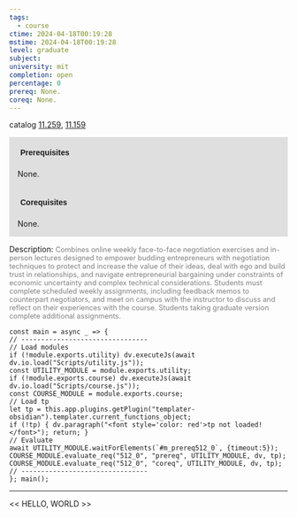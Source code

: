 ```yaml
---
tags:
  - course
ctime: 2024-04-18T00:19:28
mstime: 2024-04-18T00:19:28
level: graduate
subject: 
university: mit
completion: open
percentage: 0
prereq: None.
coreq: None.
---
```


catalog [11.259](http://student.mit.edu/catalog/m11b.html#11.259), [11.159](http://student.mit.edu/catalog/m11a.html#11.159)

<span style="display: block; padding: 15px; background-color: rgb(100, 100, 100, 0.2);"><font id="m_prereq512_0" style="display: block; font-family: Arial, sans-serif; font-weight: bold; padding: 5px">Prerequisites</font><br><span id="prereq512_0">None.</span></span>
<span style="display: block; padding: 15px; background-color: rgb(100, 100, 100, 0.2);"><font id="m_coreq512_0" style="display: block; font-family: Arial, sans-serif; font-weight: bold; padding: 5px">Corequisites</font><br><span id="coreq512_0">None.</span></span>

<font style="">Description:</font>
<font style="color: grey; font-size: 0.8rem;">Combines online weekly face-to-face negotiation exercises and in-person lectures designed to empower budding entrepreneurs with negotiation techniques to protect and increase the value of their ideas, deal with ego and build trust in relationships, and navigate entrepreneurial bargaining under constraints of economic uncertainty and complex technical considerations. Students must complete scheduled weekly assignments, including feedback memos to counterpart negotiators, and meet on campus with the instructor to discuss and reflect on their experiences with the course. Students taking graduate version complete additional assignments.</font>

```dataviewjs
const main = async _ => {
// --------------------------------
// Load modules
if (!module.exports.utility) dv.executeJs(await dv.io.load("Scripts/utility.js"));
const UTILITY_MODULE = module.exports.utility;
if (!module.exports.course) dv.executeJs(await dv.io.load("Scripts/course.js"));
const COURSE_MODULE = module.exports.course;
// Load tp
let tp = this.app.plugins.getPlugin("templater-obsidian").templater.current_functions_object;
if (!tp) { dv.paragraph("<font style='color: red'>tp not loaded!</font>"); return; }
// Evaluate
await UTILITY_MODULE.waitForElements(`#m_prereq512_0`, {timeout:5});
COURSE_MODULE.evaluate_req("512_0", "prereq", UTILITY_MODULE, dv, tp);
COURSE_MODULE.evaluate_req("512_0", "coreq", UTILITY_MODULE, dv, tp);
// --------------------------------
}; main();
```

---

<< HELLO, WORLD >>
